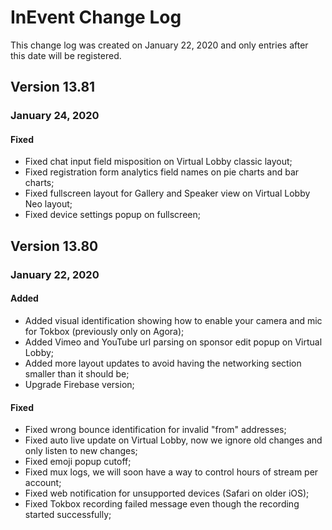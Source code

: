 # InEvent Change Log

This change log was created on January 22, 2020 and only entries after this date will be registered.

## Version 13.81

### January 24, 2020

#### Fixed
- Fixed chat input field misposition on Virtual Lobby classic layout;
- Fixed registration form analytics field names on pie charts and bar charts;
- Fixed fullscreen layout for Gallery and Speaker view on Virtual Lobby Neo layout;
- Fixed device settings popup on fullscreen;

## Version 13.80

### January 22, 2020

#### Added
- Added visual identification showing how to enable your camera and mic for Tokbox (previously only on Agora);
- Added Vimeo and YouTube url parsing on sponsor edit popup on Virtual Lobby;
- Added more layout updates to avoid having the networking section smaller than it should be;
- Upgrade Firebase version;

#### Fixed
- Fixed wrong bounce identification for invalid "from" addresses;
- Fixed auto live update on Virtual Lobby, now we ignore old changes and only listen to new changes;
- Fixed emoji popup cutoff;
- Fixed mux logs, we will soon have a way to control hours of stream per account;
- Fixed web notification for unsupported devices (Safari on older iOS);
- Fixed Tokbox recording failed message even though the recording started successfully;